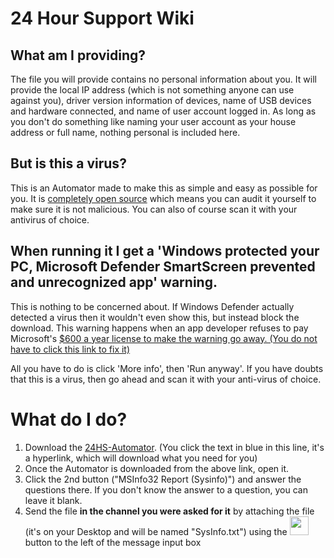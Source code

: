 # 24 Hour Support Wiki


## What am I providing?

The file you will provide contains no personal information about you. It will provide the local IP address (which is not something anyone can use against you), driver version information of devices, name of USB devices and hardware connected, and name of user account logged in. As long as you don't do something like naming your user account as your house address or full name, nothing personal is included here.

## But is this a virus?

This is an Automator made to make this as simple and easy as possible for you. It is [completely open source](https://github.com/24HourSupport/Automator) which means you can audit it yourself to make sure it is not malicious. You can also of course scan it with your antivirus of choice.

## When running it I get a 'Windows protected your PC, Microsoft Defender SmartScreen prevented and unrecognized app' warning.

This is nothing to be concerned about. If Windows Defender actually detected a virus then it wouldn't even show this, but instead block the download. This warning happens when an app developer refuses to pay Microsoft's [$600 a year license to make the warning go away. (You do not have to click this link to fix it)](https://docs.microsoft.com/en-us/windows-hardware/drivers/dashboard/get-a-code-signing-certificate)

All you have to do is click 'More info', then 'Run anyway'. If you have doubts that this is a virus, then go ahead and scan it with your anti-virus of choice.


# What do I do?

1. Download the [24HS-Automator](https://github.com/24HourSupport/Automator/releases/latest/download/24HS-Automator.exe). (You click the text in blue in this line, it's a hyperlink, which will download what you need for you)
2. Once the Automator is downloaded from the above link, open it. 
3. Click the 2nd button ("MSInfo32 Report (Sysinfo)") and answer the questions there. If you don't know the answer to a question, you can leave it blank.
4. Send the file **in the channel you were asked for it** by attaching the file (it's on your Desktop and will be named "SysInfo.txt") using the <img src="https://user-images.githubusercontent.com/44484725/138221745-992ccdde-957a-4de6-acbb-61c324b89583.png" height=30px /> button to the left of the message input box


